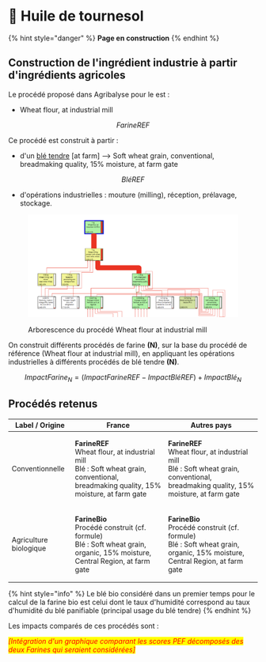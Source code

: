 # 🌻 Huile de tournesol

{% hint style="danger" %}
**Page en construction**
{% endhint %}

## Construction de l'ingrédient industrie à partir d'ingrédients agricoles

Le procédé proposé dans Agribalyse pour le est :&#x20;

* Wheat flour, at industrial mill

$$
FarineREF
$$

Ce procédé est construit à partir :&#x20;

* d'un [blé tendre](https://fabrique-numerique.gitbook.io/ecobalyse/alimentaire/ingredients-agricoles/ble-tendre) \[at farm] --> Soft wheat grain, conventional, breadmaking quality, 15% moisture, at farm gate

$$
BléREF
$$

* d'opérations industrielles : mouture (milling), réception, prélavage, stockage.&#x20;

<figure><img src="../../.gitbook/assets/Image collée à 2022-11-9 17-42.png" alt=""><figcaption><p>Arborescence du procédé Wheat flour at industrial mill</p></figcaption></figure>

On construit différents procédés de farine **(N)**, sur la base du procédé de référence (Wheat flour at industrial mill), en appliquant les opérations industrielles à différents procédés de blé tendre **(N)**.

$$
ImpactFarine_N = (ImpactFarineREF - ImpactBléREF )+ImpactBlé_N
$$

## Procédés retenus

| Label / Origine        | France                                                                                                                                                        | Autres pays                                                                                                                                                   |
| ---------------------- | ------------------------------------------------------------------------------------------------------------------------------------------------------------- | ------------------------------------------------------------------------------------------------------------------------------------------------------------- |
| Conventionnelle        | <p><strong>FarineREF</strong><br>Wheat flour, at industrial mill<br>Blé : Soft wheat grain, conventional, breadmaking quality, 15% moisture, at farm gate</p> | <p><strong>FarineREF</strong><br>Wheat flour, at industrial mill<br>Blé : Soft wheat grain, conventional, breadmaking quality, 15% moisture, at farm gate</p> |
| Agriculture biologique | <p><strong>FarineBio</strong><br>Procédé construit (cf. formule)<br>Blé : Soft wheat grain, organic, 15% moisture, Central Region, at farm gate</p>           | <p><strong>FarineBio</strong><br>Procédé construit (cf. formule)<br>Blé : Soft wheat grain, organic, 15% moisture, Central Region, at farm gate</p>           |

{% hint style="info" %}
Le blé bio considéré dans un premier temps pour le calcul de la farine bio est celui dont le taux d'humidité correspond au taux d'humidité du blé panifiable (principal usage du blé tendre)
{% endhint %}

Les impacts comparés de ces procédés sont :&#x20;

_<mark style="color:red;">\[Intégration d'un graphique comparant les scores PEF décomposés des deux Farines qui seraient considérées]</mark>_&#x20;

